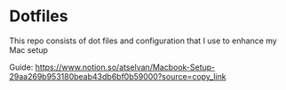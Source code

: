 # Dotfiles

This repo consists of dot files and configuration that I use to enhance my Mac setup

Guide: https://www.notion.so/atselvan/Macbook-Setup-29aa269b953180beab43db6bf0b59000?source=copy_link